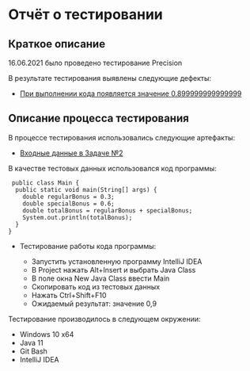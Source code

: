 # Отчёт о тестировании 
## Краткое описание
16.06.2021 было проведено тестирование Precision

В результате тестирования выявлены следующие дефекты:
 * [При выполнении кода появляется значение 0.899999999999999](https://user-images.githubusercontent.com/85697923/122271189-d61e2880-cee7-11eb-9d79-3feea160f6ef.png)

## Описание процесса тестирования
В процессе тестирования использовались следующие артефакты:
* [Входные данные в Задаче №2](https://github.com/netology-code/javaqa-homeworks/tree/master/programming#задача-2---precision)

В качестве тестовых данных использовался код программы: 
```
 public class Main {
  public static void main(String[] args) {
    double regularBonus = 0.3;
    double specialBonus = 0.6;
    double totalBonus = regularBonus + specialBonus;
    System.out.println(totalBonus);
  }
}
```

* Тестирование работы кода программы:

  * Запустить установленную программу IntelliJ IDEA
  * В Project нажать Alt+Insert и выбрать Java Class
  * В поле окна New Java Class ввести Main
  * Скопировать код из тестовых данных
  * Нажать Ctrl+Shift+F10
  * Ожидаемый результат: значение 0,9


Тестирование производилось в следующем окружении:
* Windows 10 x64
* Java 11
* Git Bash 
* IntelliJ IDEA  